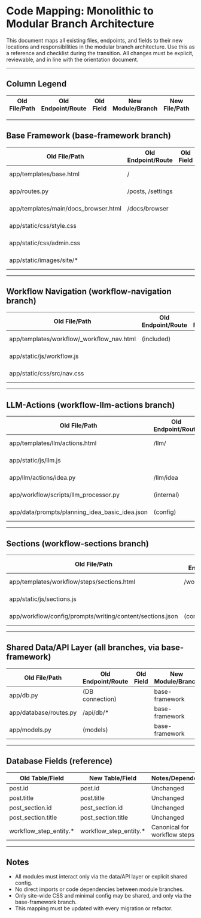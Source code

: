 # Code Mapping: Monolithic to Modular Branch Architecture

This document maps all existing files, endpoints, and fields to their new locations and responsibilities in the modular branch architecture. Use this as a reference and checklist during the transition. All changes must be explicit, reviewable, and in line with the orientation document.

---

## Column Legend
| Old File/Path | Old Endpoint/Route | Old Field | New Module/Branch | New File/Path | New Endpoint/Route | New Field | Notes/Dependencies |
|--------------|--------------------|-----------|-------------------|---------------|--------------------|-----------|--------------------|

---

## Base Framework (base-framework branch)
| Old File/Path                | Old Endpoint/Route      | Old Field | New Module/Branch | New File/Path                      | New Endpoint/Route         | New Field | Notes/Dependencies                |
|------------------------------|------------------------|-----------|-------------------|------------------------------------|----------------------------|-----------|-----------------------------------|
| app/templates/base.html      | /                      |           | base-framework    | templates/base.html                | /                          |           | Site shell, header, footer        |
| app/routes.py                | /posts, /settings      |           | base-framework    | routes.py                          | /posts, /settings          |           |                                   |
| app/templates/main/docs_browser.html | /docs/browser |           | base-framework    | templates/main/docs_browser.html   | /docs/browser              |           | Docs browser                      |
| app/static/css/style.css     |                        |           | base-framework    | static/css/style.css               |                            |           | Site-wide CSS                     |
| app/static/css/admin.css     |                        |           | base-framework    | static/css/admin.css               |                            |           | Admin CSS                         |
| app/static/images/site/*     |                        |           | base-framework    | static/images/site/*               |                            |           | Site images                       |

---

## Workflow Navigation (workflow-navigation branch)
| Old File/Path                | Old Endpoint/Route      | Old Field | New Module/Branch | New File/Path                      | New Endpoint/Route         | New Field | Notes/Dependencies                |
|------------------------------|------------------------|-----------|-------------------|------------------------------------|----------------------------|-----------|-----------------------------------|
| app/templates/workflow/_workflow_nav.html | (included) |           | workflow-navigation | templates/_workflow_nav.html      | (included)                 |           | Navigation bar, breadcrumbs       |
| app/static/js/workflow.js    |                        |           | workflow-navigation | static/js/workflow_nav.js         |                            |           | Navigation JS                     |
| app/static/css/src/nav.css   |                        |           | workflow-navigation | static/css/nav.css                |                            |           | Navigation styles                  |

---

## LLM-Actions (workflow-llm-actions branch)
| Old File/Path                | Old Endpoint/Route      | Old Field | New Module/Branch | New File/Path                      | New Endpoint/Route         | New Field | Notes/Dependencies                |
|------------------------------|------------------------|-----------|-------------------|------------------------------------|----------------------------|-----------|-----------------------------------|
| app/templates/llm/actions.html| /llm/                  |           | workflow-llm-actions | templates/llm/actions.html        | /llm/                      |           | LLM action interface              |
| app/static/js/llm.js         |                        |           | workflow-llm-actions | static/js/llm.js                  |                            |           | LLM interaction logic             |
| app/llm/actions/idea.py      | /llm/idea              |           | workflow-llm-actions | llm/actions/idea.py               | /llm/idea                  |           | LLM action backend                |
| app/workflow/scripts/llm_processor.py | (internal)    |           | workflow-llm-actions | scripts/llm_processor.py          | (internal)                 |           | LLM processing logic              |
| app/data/prompts/planning_idea_basic_idea.json | (config) | | workflow-llm-actions | data/prompts/planning_idea_basic_idea.json | (config) | | LLM prompt config |

---

## Sections (workflow-sections branch)
| Old File/Path                | Old Endpoint/Route      | Old Field | New Module/Branch | New File/Path                      | New Endpoint/Route         | New Field | Notes/Dependencies                |
|------------------------------|------------------------|-----------|-------------------|------------------------------------|----------------------------|-----------|-----------------------------------|
| app/templates/workflow/steps/sections.html | /workflow/sections | | workflow-sections | templates/sections.html            | /workflow/sections         |           | Section management UI             |
| app/static/js/sections.js    |                        |           | workflow-sections | static/js/sections.js              |                            |           | Section drag & drop logic         |
| app/workflow/config/prompts/writing/content/sections.json | (config) | | workflow-sections | config/sections.json               | (config)                   |           | Section prompt config             |

---

## Shared Data/API Layer (all branches, via base-framework)
| Old File/Path                | Old Endpoint/Route      | Old Field | New Module/Branch | New File/Path                      | New Endpoint/Route         | New Field | Notes/Dependencies                |
|------------------------------|------------------------|-----------|-------------------|------------------------------------|----------------------------|-----------|-----------------------------------|
| app/db.py                    | (DB connection)        |           | base-framework    | db.py                              | (DB connection)            |           | Shared DB connection              |
| app/database/routes.py       | /api/db/*              |           | base-framework    | database/routes.py                 | /api/db/*                  |           | DB API endpoints                  |
| app/models.py                | (models)               |           | base-framework    | models.py                          | (models)                   |           | Shared models                     |

---

## Database Fields (reference)
| Old Table/Field              | New Table/Field         | Notes/Dependencies                |
|------------------------------|-------------------------|-----------------------------------|
| post.id                      | post.id                 | Unchanged                         |
| post.title                   | post.title              | Unchanged                         |
| post_section.id              | post_section.id         | Unchanged                         |
| post_section.title           | post_section.title      | Unchanged                         |
| workflow_step_entity.*       | workflow_step_entity.*  | Canonical for workflow steps      |

---

## Notes
- All modules must interact only via the data/API layer or explicit shared config.
- No direct imports or code dependencies between module branches.
- Only site-wide CSS and minimal config may be shared, and only via the base-framework branch.
- This mapping must be updated with every migration or refactor. 